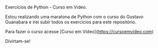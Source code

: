 Exercícios de Python - Curso em Vídeo.

Estou realizando uma maratona de Python com o curso do Gustavo Guanabara e irei subir todos os exercícios para este repositório. 

Para fazer o curso acesse [Curso em Vídeo]{https://cursoemvideo.com)

Divirtam-se!

